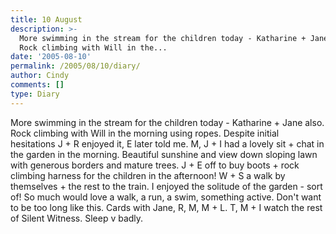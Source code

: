 ```yaml
---
title: 10 August
description: >-
  More swimming in the stream for the children today - Katharine + Jane also.
  Rock climbing with Will in the...
date: '2005-08-10'
permalink: /2005/08/10/diary/
author: Cindy
comments: []
type: Diary
---
```


More swimming in the stream for the children today - Katharine + Jane also. Rock climbing with Will in the morning using ropes. Despite initial hesitations J + R enjoyed it, E later told me. M, J + I had a lovely sit + chat in the garden in the morning. Beautiful sunshine and view down sloping lawn with generous borders and mature trees. J + E off to buy boots + rock climbing harness for the children in the afternoon! W + S a walk by themselves + the rest to the train. I enjoyed the solitude of the garden - sort of! So much would love a walk, a run, a swim, something active. Don't want to be too long like this. Cards with Jane, R, M, M + L. T, M + I watch the rest of Silent Witness. Sleep v badly.
